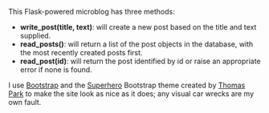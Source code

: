 This Flask-powered microblog has three methods:

* **write_post(title, text)**: will create a new post based on the title and text supplied.
* **read_posts()**: will return a list of the post objects in the database, with the most recently created posts first.
* **read_post(id)**: will return the post identified by id or raise an appropriate error if none is found.

I use [Bootstrap](http://getbootstrap) and the [Superhero](http://bootswatch.com/superhero/) Bootstrap theme created by [Thomas Park](https://github.com/thomaspark/bootswatch) to make the site look as nice as it does; any visual car wrecks are my own fault.